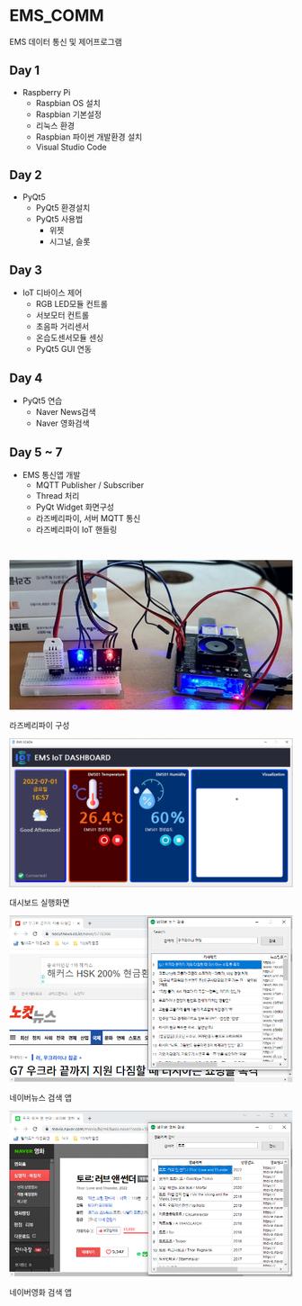 # EMS_COMM
EMS 데이터 통신 및 제어프로그램

## Day 1
- Raspberry Pi
  - Raspbian OS 설치
  - Raspbian 기본설정
  - 리눅스 환경
  - Raspbian 파이썬 개발환경 설치
  - Visual Studio Code
  
## Day 2
- PyQt5 
  - PyQt5 환경설치
  - PyQt5 사용법  
    - 위젯
    - 시그널, 슬롯
    
## Day 3
- IoT 디바이스 제어
  - RGB LED모듈 컨트롤
  - 서보모터 컨트롤
  - 초음파 거리센서
  - 온습도센서모듈 센싱
  - PyQt5 GUI 연동
  
## Day 4
- PyQt5 연습
  - Naver News검색
  - Naver 영화검색
  
## Day 5 ~ 7
- EMS 통신앱 개발
  - MQTT Publisher / Subscriber
  - Thread 처리
  - PyQt Widget 화면구성
  - 라즈베리파이, 서버 MQTT 통신
  - 라즈베리파이 IoT 핸들링  
  
<br />

![라즈베리파이구성](https://raw.githubusercontent.com/hugoMGSung/ems_comm/main/capture/raspberrypi.png)

라즈베리파이 구성


![대시보드실행화면](https://raw.githubusercontent.com/hugoMGSung/ems_comm/main/capture/dashboard.png)

대시보드 실행화면


![네이버뉴스](https://raw.githubusercontent.com/hugoMGSung/ems_comm/main/capture/naver_news.png)

네이버뉴스 검색 앱

![네이버영화](https://raw.githubusercontent.com/hugoMGSung/ems_comm/main/capture/naver_movie.png)

네이버영화 검색 앱


